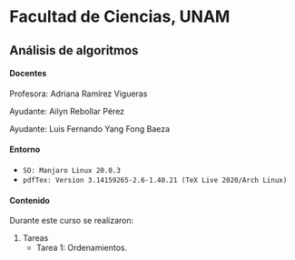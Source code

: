 # Facultad de Ciencias, UNAM 

## Análisis de algoritmos

#### Docentes
Profesora: Adriana Ramírez Vigueras

Ayudante: Ailyn Rebollar Pérez

Ayudante: Luis Fernando Yang Fong Baeza	

#### Entorno 
* `SO: Manjaro Linux 20.0.3`
* `pdfTex: Version 3.14159265-2.6-1.40.21 (TeX Live 2020/Arch Linux)`

#### Contenido 

Durante este curso se realizaron:
1. Tareas
   * Tarea 1: Ordenamientos.

